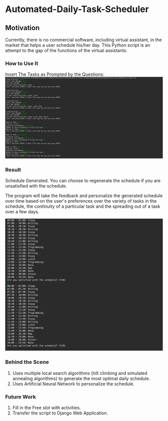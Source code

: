 # Automated-Daily-Task-Scheduler

## Motivation
Currently, there is no commercial software, including virtual assistant, in the market that helps a user schedule his/her day.
This Python script is an attempt to the gap of the functions of the virtual assistants.


### How to Use It
Insert The Tasks as Prompted by the Questions:
![Insert Task](imgs/insert_tasks.png)

### Result
Schedule Generated. You can choose to regenerate the schedule if you are unsatisfied with the schedule.

The program will take the feedback and personalize the generated schedule over time based on the user's preferences over the variety of tasks in the schedule, the continuity of a particular task and the spreading out of a task over a few days.

![Insert Task](imgs/show_schedule.png)

### Behind the Scene
1. Uses multiple local search algorithms (hill climbing and simulated annealing algorithms) to generate the most optimal daily schedule.
2. Uses Artificial Neural Network to personalize the schedule.


### Future Work
1. Fill in the Free slot with activities.
2. Transfer the script to Django Web Application.